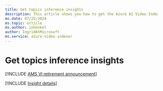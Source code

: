 ```yaml
---
title: Get topics inference insights  
description: This article shows you how to get the Azure AI Video Indexer topics inference insights.
ms.date: 07/25/2024
ms.topic: article
ms.author: inhenkel
author: IngridAtMicrosoft
ms.service: azure-video-indexer
---
```


# Get topics inference insights

[!INCLUDE [AMS VI retirement announcement](./includes/important-ams-retirement-abbreviated.md)]

[!INCLUDE [Insight details](./includes/topics-inference.md)]
